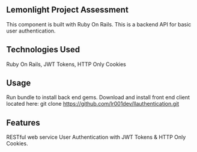 ## Lemonlight Project Assessment

This component is built with Ruby On Rails. This is a backend API for basic user authentication.

## Technologies Used
Ruby On Rails, JWT Tokens, HTTP Only Cookies

## Usage
Run bundle to install back end gems.
Download and install front end client located here:
git clone https://github.com/lr001dev/llauthentication.git

## Features
RESTful web service
User Authentication with JWT Tokens & HTTP Only Cookies.
